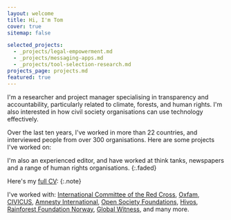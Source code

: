 ```yaml
---
layout: welcome
title: Hi, I'm Tom
cover: true
sitemap: false

selected_projects:
  - _projects/legal-empowerment.md
  - _projects/messaging-apps.md
  - _projects/tool-selection-research.md
projects_page: projects.md
featured: true
---
```





<!--author-->

I'm a researcher and project manager specialising in transparency and accountability, particularly related to climate, forests, and human rights. I'm also interested in how civil society organisations can use technology effectively. 

Over the last ten years, I've worked in more than 22 countries, and interviewed people from over 300 organisations. Here are some projects I've worked on:

<!--projects--> 

I'm also an experienced editor, and have worked at think tanks, newspapers and a range of human rights organisations.
{:.faded}

Here's my [full CV](/resume):
{:.note}

I've worked with:
[International Committee of the Red Cross](https://www.icrc.org/), [Oxfam](https://www.oxfam.org/en), [CIVICUS](https://civicus.org/), [Amnesty International](https://www.amnesty.org/en/tech/), [Open Society Foundations](https://www.justiceinitiative.org/), [Hivos](https://hivos.org/), [Rainforest Foundation Norway](http://www.regnskog.no/en/), [Global Witness](https://www.globalwitness.org/en/), and many more.




[documentation]: docs/README.md
[install]: docs/install.md
[upgrade]: docs/upgrade.md
[config]: docs/config.md

